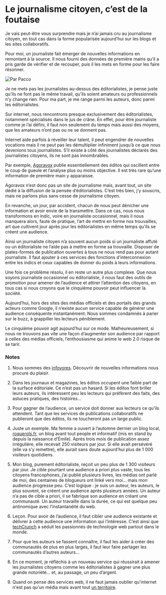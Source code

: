 # Le journalisme citoyen, c’est de la foutaise

Je vais peut-être vous surprendre mais je n’ai jamais cru au journalisme citoyen, en tout cas dans la forme popularisée aujourd’hui sur les blogs et les sites collaboratifs.

Pour moi, un journaliste fait émerger de nouvelles informations en remontant à la source. Il nous fourni des données de première mains qu’il a pris garde de vérifier et de recouper, puis il les mets en forme pour les faire résonner.

![Par Pacco](http://blog.tcrouzet.comhttps://tcrouzet.com/images_tc/20070811pacco.jpg)

Je ne mets pas les journalistes au-dessus des éditorialistes, je pense juste qu’ils ne font pas le même travail, qu’ils soient amateurs ou professionnels n’y change rien. Pour ma part, je me range parmi les auteurs, donc parmi les éditorialistes.

Sur internet, nous rencontrons presque exclusivement des éditorialistes, notamment spécialisés dans le jus de crâne. En effet, pour être journaliste comme je l’ai défini, il faut non seulement du temps mais aussi des moyens, que les amateurs n’ont pas ou ne se donnent pas.

Internet aide parfois à réveiller leur talent, il peut engendrer de nouvelles vocations mais il ne peut pas les démultiplier infiniment jusqu’à ce que nous devenions tous journalistes. S’il existe à côté des journalistes déclarés des journalistes citoyens, ils ne sont pas innombrables.

Par exemple, [Agoravox](http://www.agoravox.fr) publie essentiellement des éditos qui oscillent entre le coup de gueule et l’analyse plus ou moins objective. Il est très rare qu’une information de première main y apparaisse.

Agoravox n’est donc pas un site de journalisme mais, avant tout, un site dédié à la diffusion de la pensée d’éditorialistes. C’est très bien, j’y souscris, mais ne parlons plus sans cesse de journalisme citoyen.

En revanche, un jour, par accident, chacun de nous peut dénicher une information et avoir envie de la transmettre. Dans ce cas, nous nous transformons en indic, voire en journaliste occasionnel, mais il nous manquera alors, faute de pratique, l’art de mettre en forme nos trouvailles, art que cultivent jour après jour les éditorialistes en même temps qu’ils se créent une audience.

Ainsi un journaliste citoyen n’a souvent aucun poids si un journaliste affuté ou un éditorialiste ne l’aide pas à mettre en forme sa trouvaille. Disposer de plates-formes de publication ouvertes à tous ne nous rend pas pour autant journaliste. Il faut ajouter à ces services des fonctions d’interconnexion entre les indics et ceux capables de donner du poids à leurs informations.

Une fois ce problème résolu, il en reste un autre plus complexe. Que nous soyons journaliste occasionnel ou éditorialiste, il nous faut des outils de promotion pour amener de l’audience et attirer l’attention des citoyens, en tous cas si nous croyons que le cinquième pouvoir peut influencer la société.

Aujourd’hui, hors des sites des médias officiels et des portails des grands acteurs comme Google, il n’existe aucun service capable de générer une audience conséquente instantanément. Nous sommes condamnés à parier sur le buzz, à grappiller les lecteurs péniblement.

Le cinquième pouvoir agit aujourd’hui sur ce mode. Malheureusement, si nous ne trouvons pas vite une façon d’augmenter son audience par rapport à celles des médias officiels, l’enthousiasme qui anime le web 2.0 risque de se tarir.

### Notes

1. Nous sommes des [infovores](http://blog.tcrouzet.com/2006/07/28/infovore/). Découvrir de nouvelles informations nous procure du plaisir.

2. Dans les journaux et magazines, les éditos occupent une faible part de la surface éditoriale. Ce n’est pas un hasard. Si les éditos font briller leurs auteurs, ils intéressent peu les lecteurs qui préfèrent des faits, des astuces pratiques, des histoires…

3. Pour gagner de l’audience, un service doit donner aux lecteurs ce qu’ils attendent. Tant que les services de publications collaboratifs ne publieront que des éditos, ils ne toucheront pas un large public.

4. Juste un exemple. Ma femme a ouvert à l’automne dernier un blog local, [roquerols.fr](http://www.roquerols.fr), un blog avant tout people et informatif (mis en stand by depuis la naissance d’Émile). Après trois mois de publication assez irrégulière, elle recevait 250 visiteurs par jour. Si elle avait persévéré (elle va s’y remettre), elle aurait sans doute aujourd’hui plus de 1 000 visiteurs quotidiens.

5. Mon blog, purement éditorialiste, reçoit un peu plus de 1 300 visiteurs par jour. Je cible pourtant une audience a priori plus vaste, tous les citoyens francophones, j’ai publié plusieurs livres, les médias ont parlé de moi, des centaines de blogueurs ont linké vers moi… mais mon audience progresse peu. C’est logique : je suis un auteur, les auteurs, le plus souvent, se créent une audience après plusieurs années. Un auteur n’a pas de cible a priori, il se fabrique son audience en créant une communauté. Un auteur travaille dans la durée, ce qui est quelque peu antinomique avec l’instantanéité du web.

6. Leçon. Pour avoir de l’audience, il faut cibler une audience existante et délivrer à cette audience une information qui l’intéresse. C’est ainsi que [techCrunch](http://fr.techcrunch.com) a séduit les passionnés de technologie web partout dans le monde.

7. Pour que les auteurs se fassent connaître, il faut les aider à créer des communautés de plus en plus larges, il faut leur faire partager les communautés d’autres auteurs…

8. En ce moment, je réfléchis à un nouveau service qui réussirait à amener les journalistes citoyens comme les éditorialistes à gagner une plus grande notoriété… et, au passage, un peu d’argent.

9. Quand on pense des services web, il ne faut jamais oublier qu'internet n'est pas qu'un média mais avant tout [un territoire](http://blog.tcrouzet.com/2006/07/12/internet-comme-territoire/).